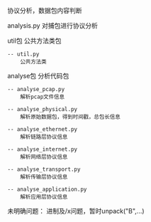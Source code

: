 协议分析，数据包内容判断

analysis.py
    对捕包进行协议分析

util包
	公共方法类包

	-- util.py
    	公共方法类


analyse包
	分析代码包

	-- analyse_pcap.py
		解析pcap文件信息

	-- analyse_physical.py
		解析原始数据包，得到时间戳，总包长信息

	-- analyse_ethernet.py
		解析链路层协议信息

	-- analyse_internet.py
		解析网络层协议信息

	-- analyse_transport.py
		解析传输层协议信息

	-- analyse_application.py
		解析应用层协议信息


未明确问题：
	进制及/x问题，暂时unpack("B",...)